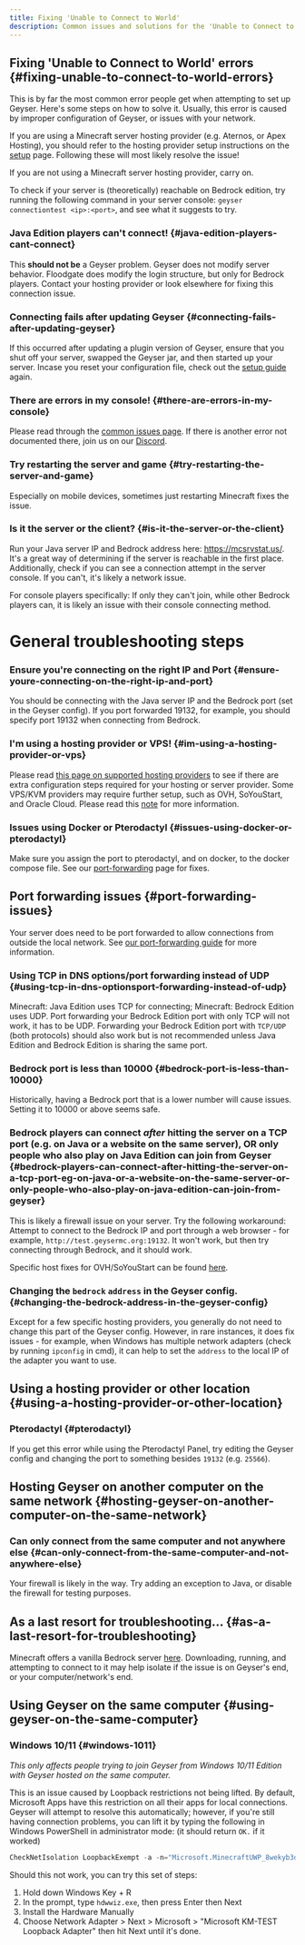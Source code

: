 ```yaml
---
title: Fixing 'Unable to Connect to World'
description: Common issues and solutions for the 'Unable to Connect to World' error.
---
```


## Fixing 'Unable to Connect to World' errors {#fixing-unable-to-connect-to-world-errors}
This is by far the most common error people get when attempting to set up Geyser. Here's some steps on how to solve it.
Usually, this error is caused by improper configuration of Geyser, or issues with your network.

<div class="alert alert-warning" role="alert">
	If you are using a Minecraft server hosting provider (e.g. Aternos, or Apex Hosting), you should refer to the hosting provider setup instructions on 
the <a href="/geyser/setup/">setup</a> page. Following these will most likely resolve the issue!
</div>

If you are not using a Minecraft server hosting provider, carry on.

<div class="alert alert-info" role="alert">
	To check if your server is (theoretically) reachable on Bedrock edition, try running the following command in your server console:
    <code>geyser connectiontest &lt;ip&gt;:&lt;port&gt;</code>, and see what it suggests to try.
</div>

### Java Edition players can't connect! {#java-edition-players-cant-connect}

This **should not be** a Geyser problem. Geyser does not modify server behavior. Floodgate does modify the login structure, but only for Bedrock players. 
Contact your hosting provider or look elsewhere for fixing this connection issue.

### Connecting fails after updating Geyser {#connecting-fails-after-updating-geyser}

If this occurred after updating a plugin version of Geyser, ensure that you shut off your server, swapped the Geyser jar, and then started up your server. 
Incase you reset your configuration file, check out the [setup guide](/geyser/setup/) again.

### There are errors in my console! {#there-are-errors-in-my-console}

Please read through the [common issues page](/geyser/common-issues/). If there is another error not documented there, join us on our [Discord](https://discord.geysermc.org).

### Try restarting the server and game {#try-restarting-the-server-and-game}

Especially on mobile devices, sometimes just restarting Minecraft fixes the issue.

### Is it the server or the client? {#is-it-the-server-or-the-client}

Run your Java server IP and Bedrock address here: https://mcsrvstat.us/. It's a great way of determining if the server is reachable in the first place. 
Additionally, check if you can see a connection attempt in the server console. If you can't, it's likely a network issue.

For console players specifically: If only they can't join, while other Bedrock players can, it is likely an issue with their console connecting method.

# General troubleshooting steps

### Ensure you're connecting on the right IP and Port {#ensure-youre-connecting-on-the-right-ip-and-port}

You should be connecting with the Java server IP and the Bedrock port (set in the Geyser config). If you port forwarded 19132, for example, you should specify port 19132 when connecting from Bedrock.

### I'm using a hosting provider or VPS! {#im-using-a-hosting-provider-or-vps}

Please read [this page on supported hosting providers](/geyser/supported-hosting-providers/) to see if there are extra configuration steps required for your hosting or server provider.
Some VPS/KVM providers may require further setup, such as OVH, SoYouStart, and Oracle Cloud. Please read this [note](/geyser/port-forwarding#issues-with-specific-vpskvm-providers) for more information.

### Issues using Docker or Pterodactyl {#issues-using-docker-or-pterodactyl}
Make sure you assign the port to pterodactyl, and on docker, to the docker compose file. See our [port-forwarding](/geyser/port-forwarding#using-docker-or-pterodactyl) page for fixes.

## Port forwarding issues {#port-forwarding-issues}

Your server does need to be port forwarded to allow connections from outside the local network. See [our port-forwarding guide](/geyser/port-forwarding/) for more information.

### Using TCP in DNS options/port forwarding instead of UDP {#using-tcp-in-dns-optionsport-forwarding-instead-of-udp}

Minecraft: Java Edition uses TCP for connecting; Minecraft: Bedrock Edition uses UDP. Port forwarding your Bedrock Edition port with only TCP will not work, it has to be UDP. Forwarding your Bedrock Edition port with `TCP/UDP` (both protocols) should also work but is not recommended unless Java Edition and Bedrock Edition is sharing the same port.

### Bedrock port is less than 10000 {#bedrock-port-is-less-than-10000}

Historically, having a Bedrock port that is a lower number will cause issues. Setting it to 10000 or above seems safe.

### Bedrock players can connect *after* hitting the server on a TCP port (e.g. on Java or a website on the same server), OR only people who also play on Java Edition can join from Geyser {#bedrock-players-can-connect-after-hitting-the-server-on-a-tcp-port-eg-on-java-or-a-website-on-the-same-server-or-only-people-who-also-play-on-java-edition-can-join-from-geyser}

This is likely a firewall issue on your server. Try the following workaround:
Attempt to connect to the Bedrock IP and port through a web browser - for example, `http://test.geysermc.org:19132`. It won't work, but then try connecting through Bedrock, and it should work.

Specific host fixes for OVH/SoYouStart can be found [here](/geyser/port-forwarding#issues-with-specific-vpskvm-providers).

### Changing the `bedrock` `address` in the Geyser config. {#changing-the-bedrock-address-in-the-geyser-config}

Except for a few specific hosting providers, you generally do not need to change this part of the Geyser config. 
However, in rare instances, it does fix issues - for example, when Windows has multiple network adapters (check by running `ipconfig` in cmd), 
it can help to set the `address` to the local IP of the adapter you want to use.

## Using a hosting provider or other location {#using-a-hosting-provider-or-other-location}

### Pterodactyl {#pterodactyl}

If you get this error while using the Pterodactyl Panel, try editing the Geyser config and changing the port to something besides `19132` (e.g. `25566`).

## Hosting Geyser on another computer on the same network {#hosting-geyser-on-another-computer-on-the-same-network}

### Can only connect from the same computer and not anywhere else {#can-only-connect-from-the-same-computer-and-not-anywhere-else}

Your firewall is likely in the way. Try adding an exception to Java, or disable the firewall for testing purposes.

## As a last resort for troubleshooting... {#as-a-last-resort-for-troubleshooting}

Minecraft offers a vanilla Bedrock server [here](https://www.minecraft.net/download/server/bedrock). Downloading, running, and attempting to connect to it may help isolate if the issue is on Geyser's end, or your computer/network's end.

## Using Geyser on the same computer {#using-geyser-on-the-same-computer}

### Windows 10/11 {#windows-1011}

_This only affects people trying to join Geyser from Windows 10/11 Edition with Geyser hosted on the same computer._

This is an issue caused by Loopback restrictions not being lifted. By default, Microsoft Apps have this restriction on all their apps for local connections. Geyser will attempt to resolve this automatically; however, if you're still having connection problems, you can lift it by typing the following in Windows PowerShell in administrator mode: (it should return `OK.` if it worked)
```powershell
CheckNetIsolation LoopbackExempt -a -n="Microsoft.MinecraftUWP_8wekyb3d8bbwe"
```

Should this not work, you can try this set of steps:

1. Hold down Windows Key + R
2. In the prompt, type `hdwwiz.exe`, then press Enter then Next
3. Install the Hardware Manually
4. Choose Network Adapter > Next > Microsoft > "Microsoft KM-TEST Loopback Adapter" then hit Next until it's done.

